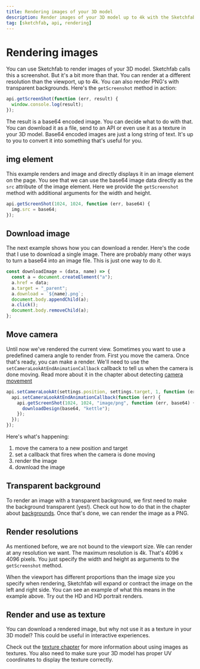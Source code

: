 ```yaml
---
title: Rendering images of your 3D model
description: Render images of your 3D model up to 4k with the Sketchfab API
tag: [sketchfab, api, rendering]
---
```


<script setup>
import CodePenEmbed from '../../components/CodePenEmbed.vue'
</script>

# Rendering images

You can use Sketchfab to render images of your 3D model. Sketchfab calls this a screenshot. But it's a bit more than that. You can render at a different resolution than the viewport, up to 4k. You can also render PNG's with transparent backgrounds. Here's the `getScreenshot` method in action:

```js
api.getScreenShot(function (err, result) {
  window.console.log(result);
});
```

The result is a base64 encoded image. You can decide what to do with that. You can download it as a file, send to an API or even use it as a texture in your 3D model. Base64 encoded images are just a long string of text. It's up to you to convert it into something that's useful for you.

## img element

<CodePenEmbed id="XWoRvJK/67695ee85af0550ed79d436305686b0a" tab="result" />

This example renders and image and directly displays it in an image element on the page. You see that we can use the base64 image data directly as the `src` attribute of the image element. Here we provide the `getScreenshot` method with additional arguments for the width and height.

```js
api.getScreenShot(1024, 1024, function (err, base64) {
  img.src = base64;
});
```

## Download image

The next example shows how you can download a render. Here's the code that I use to download a single image. There are probably many other ways to turn a base64 into an image file. This is just one way to do it.

```js
const downloadImage = (data, name) => {
  const a = document.createElement("a");
  a.href = data;
  a.target = "_parent";
  a.download = `${name}.png`;
  document.body.appendChild(a);
  a.click();
  document.body.removeChild(a);
};
```

<CodePenEmbed id="zYywgZZ/033f305912e542231a1a4deb74586bb4" tab="result" />

## Move camera

Until now we've rendered the current view. Sometimes you want to use a predefined camera angle to render from. First you move the camera. Once that's ready, you can make a render. We'll need to use the `setCameraLookAtEndAnimationCallback` callback to tell us when the camera is done moving. Read more about it in the chapter about detecting [camera movement](./index.html#are-we-moving)

```js
api.setCameraLookAt(settings.position, settings.target, 1, function (err) {
  api.setCameraLookAtEndAnimationCallback(function (err) {
    api.getScreenShot(1024, 1024, "image/png", function (err, base64) {
      downloadDesign(base64, "kettle");
    });
  });
});
```

Here's what's happening:

1. move the camera to a new position and target
2. set a callback that fires when the camera is done moving
3. render the image
4. download the image

<CodePenEmbed id="gOZWVxq/98ceb6dcbc182d43dad5553bd1e134fe" tab="result" />

## Transparent background

To render an image with a transparent background, we first need to make the background transparent (yes!). Check out how to do that in the chapter about [backgrounds](../studio/background.html#transparent). Once that's done, we can render the image as a PNG.

<CodePenEmbed id="OJrgQjy/c0dcd2a412008c39a6f0177d2b620812" tab="result" />

## Render resolutions

As mentioned before, we are not bound to the viewport size. We can render at any resolution we want. The maximum resolution is 4k. That's 4096 x 4096 pixels. You just specify the width and height as arguments to the `getScreenshot` method.

<CodePenEmbed id="GRPEQwo/0c20c8b117596421374b64106b847c16" tab="result" />

When the viewport has different proportions than the image size you specify when rendering, Sketchfab will expand or contract the image on the left and right side. You can see an example of what this means in the example above. Try out the HD and HD portrait renders.

## Render and use as texture

You can download a rendered image, but why not use it as a texture in your 3D model? This could be useful in interactive experiences.

<CodePenEmbed id="jOXwZRa/c9e1a882963248b38945dd806fccff69" tab="result" />

Check out the [texture chapter](../materials/textures.html#loading-new-textures) for more information about using images as textures. You also need to make sure your 3D model has proper UV coordinates to display the texture correctly.
